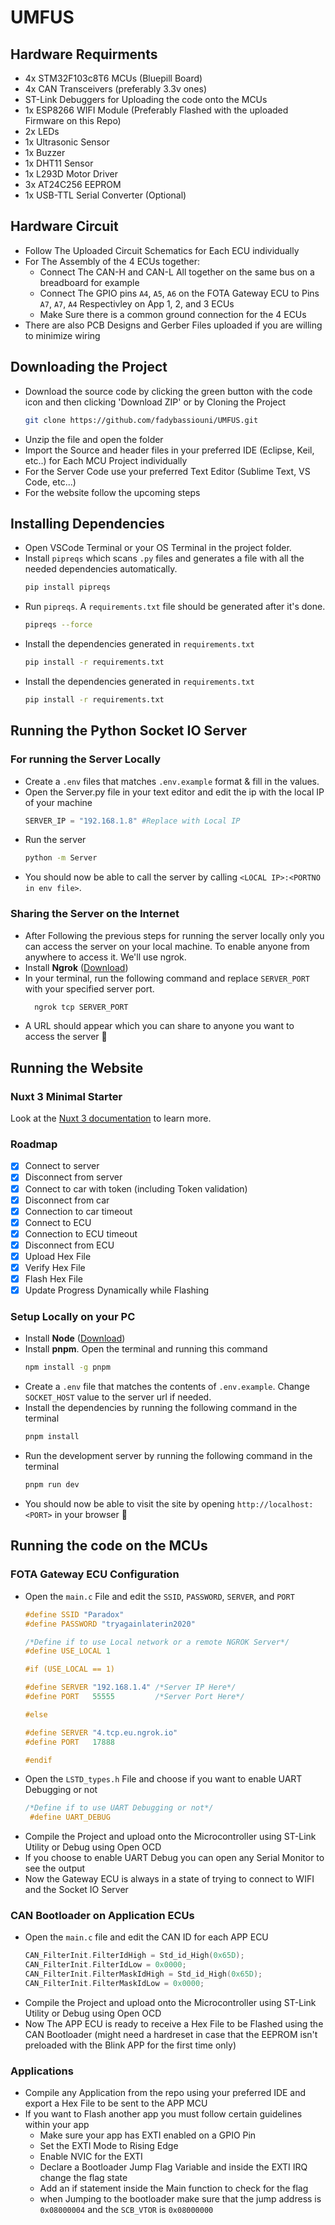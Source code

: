 # UMFUS

## Hardware Requirments
 - 4x STM32F103c8T6 MCUs (Bluepill Board)
 - 4x CAN Transceivers (preferably 3.3v ones)
 - ST-Link Debuggers for Uploading the code onto the MCUs
 - 1x ESP8266 WIFI Module (Preferably Flashed with the uploaded Firmware on this Repo)
 - 2x LEDs
 - 1x Ultrasonic Sensor
 - 1x Buzzer
 - 1x DHT11 Sensor
 - 1x L293D Motor Driver
 - 3x AT24C256 EEPROM
 - 1x USB-TTL Serial Converter (Optional)

## Hardware Circuit
  - Follow The Uploaded Circuit Schematics for Each ECU individually
  - For The Assembly of the 4 ECUs together:
    - Connect The CAN-H and CAN-L All together on the same bus on a breadboard for example
    - Connect The GPIO pins `A4`, `A5`, `A6` on the FOTA Gateway ECU to Pins `A7`, `A7`, `A4` Respectivley on App 1, 2, and 3 ECUs
    - Make Sure there is a common ground connection for the 4 ECUs
  - There are also PCB Designs and Gerber Files uploaded if you are willing to minimize wiring 

## Downloading the Project


- Download the source code by clicking the green button with the code icon and then clicking 'Download ZIP' or by Cloning the Project 
     ```bash
    git clone https://github.com/fadybassiouni/UMFUS.git
     ```
- Unzip the file and open the folder
- Import the Source and header files in your preferred IDE (Eclipse, Keil, etc..) for Each MCU Project individually
- For the Server Code use your preferred Text Editor (Sublime Text, VS Code, etc...)
- For the website follow the upcoming steps

## Installing Dependencies

- Open VSCode Terminal or your OS Terminal in the project folder.
- Install `pipreqs` which scans `.py` files and generates a file with all the needed dependencies automatically.
  ```bash
  pip install pipreqs
  ```
- Run `pipreqs`. A `requirements.txt` file should be generated after it's done.
  ```bash
  pipreqs --force
  ```
- Install the dependencies generated in `requirements.txt`
  ```bash
  pip install -r requirements.txt
  ```
- Install the dependencies generated in `requirements.txt`
  ```bash
  pip install -r requirements.txt
  ```
  
## Running the Python Socket IO Server

### For running the Server Locally
- Create a `.env` files that matches `.env.example` format & fill in the values.
- Open the Server.py file in your text editor and edit the ip with the local IP of your machine
  ```python
  SERVER_IP = "192.168.1.8" #Replace with Local IP
  ```
- Run the server
  ```bash
  python -m Server
  ```
- You should now be able to call the server by calling `<LOCAL IP>:<PORTNO in env file>`.

### Sharing the Server on the Internet

- After Following the previous steps for running the server locally only you can access the server on your local machine. To enable anyone from anywhere to access it. We'll use ngrok.
- Install **Ngrok** ([Download](https://ngrok.com/download))
- In your terminal, run the following command and replace `SERVER_PORT` with your specified server port.
  ```bash
    ngrok tcp SERVER_PORT
  ```
- A URL should appear which you can share to anyone you want to access the server 🚀
## Running the Website

### Nuxt 3 Minimal Starter
Look at the [Nuxt 3 documentation](https://nuxt.com/docs/getting-started/introduction) to learn more.

### Roadmap

- [x] Connect to server
- [x] Disconnect from server
- [x] Connect to car with token (including Token validation)
- [x] Disconnect from car
- [x] Connection to car timeout
- [x] Connect to ECU
- [x] Connection to ECU timeout
- [x] Disconnect from ECU
- [x] Upload Hex File
- [x] Verify Hex File
- [x] Flash Hex File
- [x] Update Progress Dynamically while Flashing

### Setup Locally on your PC

- Install **Node** ([Download](https://nodejs.org/dist/v18.18.0/node-v18.18.0-x64.msi))
- Install **pnpm**. Open the terminal and running this command
  ```bash
  npm install -g pnpm
  ```
- Create a `.env` file that matches the contents of `.env.example`. Change `SOCKET_HOST` value to the server url if needed.
- Install the dependencies by running the following command in the terminal
  ```bash
  pnpm install
  ```
- Run the development server by running the following command in the terminal
  ```bash
  pnpm run dev
  ```
- You should now be able to visit the site by opening `http://localhost:<PORT>` in your browser 🚀

## Running the code on the MCUs

### FOTA Gateway ECU Configuration

 - Open the `main.c` File and edit the `SSID`, `PASSWORD`, `SERVER`, and `PORT`
      ```C
      #define SSID "Paradox"
      #define PASSWORD "tryagainlaterin2020"
    
      /*Define if to use Local network or a remote NGROK Server*/
      #define USE_LOCAL 1
    
      #if (USE_LOCAL == 1)
    
      #define SERVER "192.168.1.4" /*Server IP Here*/
      #define PORT   55555         /*Server Port Here*/
    
      #else
    
      #define SERVER "4.tcp.eu.ngrok.io"
      #define PORT   17888
    
      #endif
      ```
  - Open the `LSTD_types.h` File and choose if you want to enable UART Debugging or not
       ```C
       /*Define if to use UART Debugging or not*/
        #define UART_DEBUG
       ```
   - Compile the Project and upload onto the Microcontroller using ST-Link Utility or Debug using Open OCD
   - If you choose to enable UART Debug you can open any Serial Monitor to see the output
   - Now the Gateway ECU is always in a state of trying to connect to WIFI and the Socket IO Server

### CAN Bootloader on Application ECUs
   - Open the `main.c` file and edit the CAN ID for each APP ECU
        ```C
        CAN_FilterInit.FilterIdHigh = Std_id_High(0x65D);
    	CAN_FilterInit.FilterIdLow = 0x0000;
    	CAN_FilterInit.FilterMaskIdHigh = Std_id_High(0x65D);
    	CAN_FilterInit.FilterMaskIdLow = 0x0000;
    	```
   - Compile the Project and upload onto the Microcontroller using ST-Link Utility or Debug using Open OCD
   - Now The APP ECU is ready to receive a Hex File to be Flashed using the CAN Bootloader (might need a hardreset in case that the EEPROM isn't preloaded with the Blink APP for the first time only)

### Applications
  - Compile any Application from the repo using your preferred IDE and export a Hex File to be sent to the APP MCU
  - If you want to Flash another app you must follow certain guidelines within your app
    - Make sure your app has EXTI enabled on a GPIO Pin
    - Set the EXTI Mode to Rising Edge
    - Enable NVIC for the EXTI
    - Declare a Bootloader Jump Flag Variable and inside the EXTI IRQ change the flag state
    - Add an if statement inside the Main function to check for the flag
    - when Jumping to the bootloader make sure that the jump address is `0x08000004` and the `SCB_VTOR` is `0x08000000`
